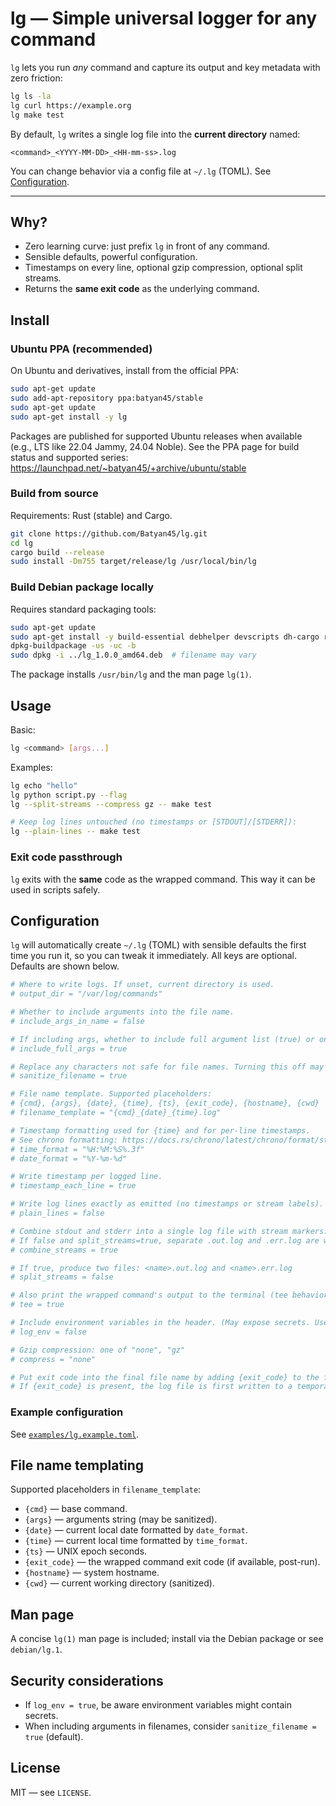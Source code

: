 # lg — Simple universal logger for any command

`lg` lets you run *any* command and capture its output and key metadata with zero friction:

```bash
lg ls -la
lg curl https://example.org
lg make test
```

By default, `lg` writes a single log file into the **current directory** named:
```
<command>_<YYYY-MM-DD>_<HH-mm-ss>.log
```

You can change behavior via a config file at `~/.lg` (TOML). See [Configuration](#configuration).

---

## Why?
- Zero learning curve: just prefix `lg` in front of any command.
- Sensible defaults, powerful configuration.
- Timestamps on every line, optional gzip compression, optional split streams.
- Returns the **same exit code** as the underlying command.

## Install

### Ubuntu PPA (recommended)
On Ubuntu and derivatives, install from the official PPA:

```bash
sudo apt-get update
sudo add-apt-repository ppa:batyan45/stable
sudo apt-get update
sudo apt-get install -y lg
```

Packages are published for supported Ubuntu releases when available
(e.g., LTS like 22.04 Jammy, 24.04 Noble). See the PPA page for build
status and supported series:
https://launchpad.net/~batyan45/+archive/ubuntu/stable

### Build from source
Requirements: Rust (stable) and Cargo.

```bash
git clone https://github.com/Batyan45/lg.git
cd lg
cargo build --release
sudo install -Dm755 target/release/lg /usr/local/bin/lg
```

### Build Debian package locally
Requires standard packaging tools:

```bash
sudo apt-get update
sudo apt-get install -y build-essential debhelper devscripts dh-cargo rustc cargo
dpkg-buildpackage -us -uc -b
sudo dpkg -i ../lg_1.0.0_amd64.deb  # filename may vary
```

The package installs `/usr/bin/lg` and the man page `lg(1)`.

## Usage

Basic:
```bash
lg <command> [args...]
```

Examples:
```bash
lg echo "hello"
lg python script.py --flag
lg --split-streams --compress gz -- make test

# Keep log lines untouched (no timestamps or [STDOUT]/[STDERR]):
lg --plain-lines -- make test
```

### Exit code passthrough
`lg` exits with the **same** code as the wrapped command. This way it can be used in scripts safely.

## Configuration

`lg` will automatically create `~/.lg` (TOML) with sensible defaults the first time you run it, so you can tweak it immediately. All keys are optional. Defaults are shown below.

```toml
# Where to write logs. If unset, current directory is used.
# output_dir = "/var/log/commands"

# Whether to include arguments into the file name.
# include_args_in_name = false

# If including args, whether to include full argument list (true) or only non-flag positional args (false).
# include_full_args = true

# Replace any characters not safe for file names. Turning this off may cause errors on some filesystems.
# sanitize_filename = true

# File name template. Supported placeholders:
# {cmd}, {args}, {date}, {time}, {ts}, {exit_code}, {hostname}, {cwd}
# filename_template = "{cmd}_{date}_{time}.log"

# Timestamp formatting used for {time} and for per-line timestamps.
# See chrono formatting: https://docs.rs/chrono/latest/chrono/format/strftime/index.html
# time_format = "%H:%M:%S%.3f"
# date_format = "%Y-%m-%d"

# Write timestamp per logged line.
# timestamp_each_line = true

# Write log lines exactly as emitted (no timestamps or stream labels).
# plain_lines = false

# Combine stdout and stderr into a single log file with stream markers.
# If false and split_streams=true, separate .out.log and .err.log are written.
# combine_streams = true

# If true, produce two files: <name>.out.log and <name>.err.log
# split_streams = false

# Also print the wrapped command's output to the terminal (tee behavior).
# tee = true

# Include environment variables in the header. (May expose secrets. Use with care)
# log_env = false

# Gzip compression: one of "none", "gz"
# compress = "none"

# Put exit code into the final file name by adding {exit_code} to the filename_template.
# If {exit_code} is present, the log file is first written to a temporary path and renamed on completion.
```

### Example configuration
See [`examples/lg.example.toml`](examples/lg.example.toml).

## File name templating

Supported placeholders in `filename_template`:

- `{cmd}` — base command.
- `{args}` — arguments string (may be sanitized).
- `{date}` — current local date formatted by `date_format`.
- `{time}` — current local time formatted by `time_format`.
- `{ts}` — UNIX epoch seconds.
- `{exit_code}` — the wrapped command exit code (if available, post-run).
- `{hostname}` — system hostname.
- `{cwd}` — current working directory (sanitized).

## Man page
A concise `lg(1)` man page is included; install via the Debian package or see `debian/lg.1`.

## Security considerations
- If `log_env = true`, be aware environment variables might contain secrets.
- When including arguments in filenames, consider `sanitize_filename = true` (default).

## License
MIT — see `LICENSE`.
